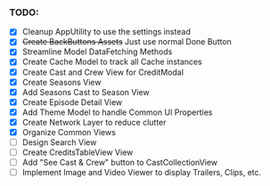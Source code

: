 ### TODO:
- [x] Cleanup AppUtility to use the settings instead
- [x] ~~Create BackButtons Assets~~ Just use normal Done Button
- [x] Streamline Model DataFetching Methods
- [x] Create Cache Model to track all Cache instances
- [x] Create Cast and Crew View for CreditModal
- [x] Create Seasons View
- [x] Add Seasons Cast to Season View
- [x] Create Episode Detail View
- [x] Add Theme Model to handle Common UI Properties
- [x] Create Network Layer to reduce clutter
- [x] Organize Common Views
- [ ] Design Search View
- [ ] Create CreditsTableView View
- [ ] Add "See Cast & Crew" button to CastCollectionView
- [ ] Implement Image and Video Viewer to display Trailers, Clips, etc.
